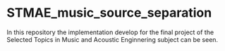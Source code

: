 # STMAE_music_source_separation
In this repository the implementation develop for the final project of the Selected Topics in Music and Acoustic Enginnering subject can be seen.
